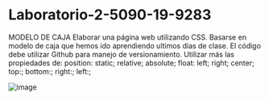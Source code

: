 # Laboratorio-2-5090-19-9283
MODELO DE CAJA 
 Elaborar una página web utilizando CSS. Basarse en modelo de caja que hemos ido aprendiendo ultimos días de clase. El código debe utilizar Github para manejo de versionamiento.
Utilizar más las propiedades de:
position: static; relative; absolute;
float: left; right; center;
top:;
bottom:;
right:;
left:;




![image](https://user-images.githubusercontent.com/109533872/182273125-b6ce0bb9-b27c-47c7-a1ee-677792e538e5.png)
